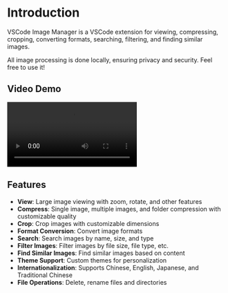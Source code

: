 # Introduction

VSCode Image Manager is a VSCode extension for viewing, compressing, cropping, converting formats, searching, filtering, and finding similar images.

All image processing is done locally, ensuring privacy and security. Feel free to use it!

## Video Demo

<video controls>
  <source src="./images/video.mp4" type="video/mp4">
</video>

## Features

- **View**: Large image viewing with zoom, rotate, and other features
- **Compress**: Single image, multiple images, and folder compression with customizable quality
- **Crop**: Crop images with customizable dimensions
- **Format Conversion**: Convert image formats
- **Search**: Search images by name, size, and type
- **Filter Images**: Filter images by file size, file type, etc.
- **Find Similar Images**: Find similar images based on content
- **Theme Support**: Custom themes for personalization
- **Internationalization**: Supports Chinese, English, Japanese, and Traditional Chinese
- **File Operations**: Delete, rename files and directories
